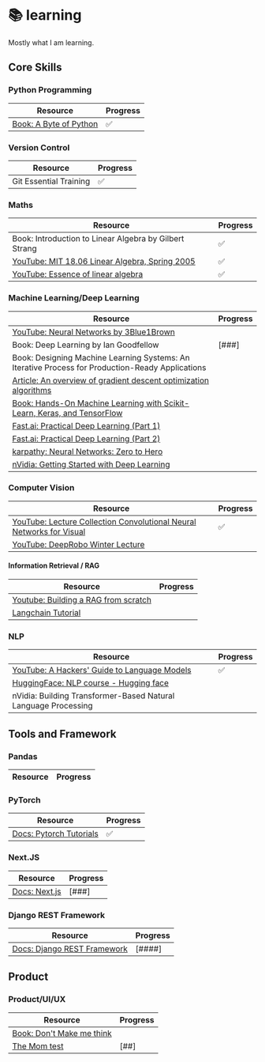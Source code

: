 # 📚 learning

Mostly what I am learning.

## Core Skills

### Python Programming

| Resource                                                | Progress |
| ------------------------------------------------------- | -------- |
| [Book: A Byte of Python](https://python.swaroopch.com/) | ✅       |

### Version Control

| Resource               | Progress |
| ---------------------- | -------- |
| Git Essential Training | ✅       |

### Maths

| Resource                                                                                                       | Progress |
| -------------------------------------------------------------------------------------------------------------- | -------- |
| Book: Introduction to Linear Algebra by Gilbert Strang                                                         | ✅       |
| [YouTube: MIT 18.06 Linear Algebra, Spring 2005](https://www.youtube.com/playlist?list=PLE7DDD91010BC51F8)     | ✅       |
| [YouTube: Essence of linear algebra](https://www.youtube.com/playlist?list=PLZHQObOWTQDPD3MizzM2xVFitgF8hE_ab) | ✅       |

### Machine Learning/Deep Learning

| Resource                                                                                                                                                  | Progress |
| --------------------------------------------------------------------------------------------------------------------------------------------------------- | -------- |
| [YouTube: Neural Networks by 3Blue1Brown ](https://www.youtube.com/playlist?list=PLZHQObOWTQDNU6R1_67000Dx_ZCJB-3pi)                                      |          |
| Book: Deep Learning by Ian Goodfellow                                                                                                                     | [###]    |
| Book: Designing Machine Learning Systems: An Iterative Process for Production-Ready Applications                                                          |          |
| [Article: An overview of gradient descent optimization algorithms ](https://www.ruder.io/optimizing-gradient-descent/)                                    |          |
| [Book: Hands-On Machine Learning with Scikit-Learn, Keras, and TensorFlow](https://www.oreilly.com/library/view/hands-on-machine-learning/9781492032632/) |          |
| [Fast.ai: Practical Deep Learning (Part 1)](https://course.fast.ai/)                                                                                      |          |
| [Fast.ai: Practical Deep Learning (Part 2)](https://course.fast.ai/Lessons/part2.html/)                                                                   |          |
| [ karpathy: Neural Networks: Zero to Hero ](https://github.com/karpathy/nn-zero-to-hero/)                                                                 |          |
| [nVidia: Getting Started with Deep Learning](https://learn.nvidia.com/courses/course-detail?course_id=course-v1:DLI+S-FX-01+V1)                           |          |

### Computer Vision

| Resource                                                                                                                                          | Progress |
| ------------------------------------------------------------------------------------------------------------------------------------------------- | -------- |
| [YouTube: Lecture Collection Convolutional Neural Networks for Visual ](https://www.youtube.com/playlist?list=PL3FW7Lu3i5JvHM8ljYj-zLfQRF3EO8sYv) | ✅       |
| [YouTube: DeepRobo Winter Lecture ](https://www.youtube.com/playlist?list=PLf_SmXJixhnXoMs0Qvxe500BrjfbIOwSg)                                     |          |

#### Information Retrieval / RAG

| Resource                                                                                 | Progress |
| ---------------------------------------------------------------------------------------- | -------- |
| [Youtube: Building a RAG from scratch](https://youtu.be/BrsocJb-fAo?si=13-fYpjIBp9rmdhw) |          |
| [Langchain Tutorial](https://github.com/misingo255/langchain-tutorials)                  |          |

### NLP

| Resource                                                                                     | Progress |
| -------------------------------------------------------------------------------------------- | -------- |
| [YouTube: A Hackers' Guide to Language Models ](https://www.youtube.com/watch?v=jkrNMKz9pWU) | ✅       |
| [HuggingFace: NLP course - Hugging face ](https://huggingface.co/learn/nlp-course/)          |          |
| nVidia: Building Transformer-Based Natural Language Processing                               |          |

## Tools and Framework

### Pandas

| Resource | Progress |
| -------- | -------- |

### PyTorch

| Resource                                                  | Progress |
| --------------------------------------------------------- | -------- |
| [Docs: Pytorch Tutorials](https://pytorch.org/tutorials/) | ✅       |

### Next.JS

| Resource                                 | Progress |
| ---------------------------------------- | -------- |
| [Docs: Next.js](https://nextjs.org/docs) | [###]    |

### Django REST Framework

| Resource                                                                                  | Progress |
| ----------------------------------------------------------------------------------------- | -------- |
| [Docs: Django REST Framework](https://www.django-rest-framework.org/tutorial/quickstart/) | [####]   |

## Product

### Product/UI/UX

| Resource                       | Progress |
| ------------------------------ | -------- |
| [Book: Don't Make me think](#) |          |
| [The Mom test](#)              | [##]     |
